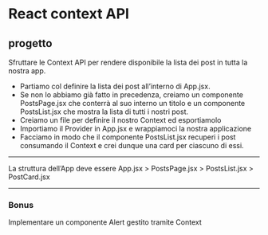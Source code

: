 # React context API
## progetto
Sfruttare le Context API per rendere disponibile la lista dei post in tutta la nostra app.  
- Partiamo col definire la lista dei post all’interno di App.jsx.  
- Se non lo abbiamo già fatto in precedenza, creiamo un componente PostsPage.jsx  che conterrà al suo interno un titolo e un componente PostsList.jsx  che mostra la lista di tutti i nostri post.
- Creiamo un file per definire il nostro Context ed esportiamolo
- Importiamo il Provider in App.jsx e wrappiamoci la nostra applicazione
- Facciamo in modo che il componente PostsList.jsx recuperi i post consumando il Context e crei dunque una card per ciascuno di essi.
---
La struttura dell’App deve essere
App.jsx > PostsPage.jsx > PostsList.jsx   > PostCard.jsx 

--- 
### Bonus  
Implementare un componente Alert gestito tramite Context

